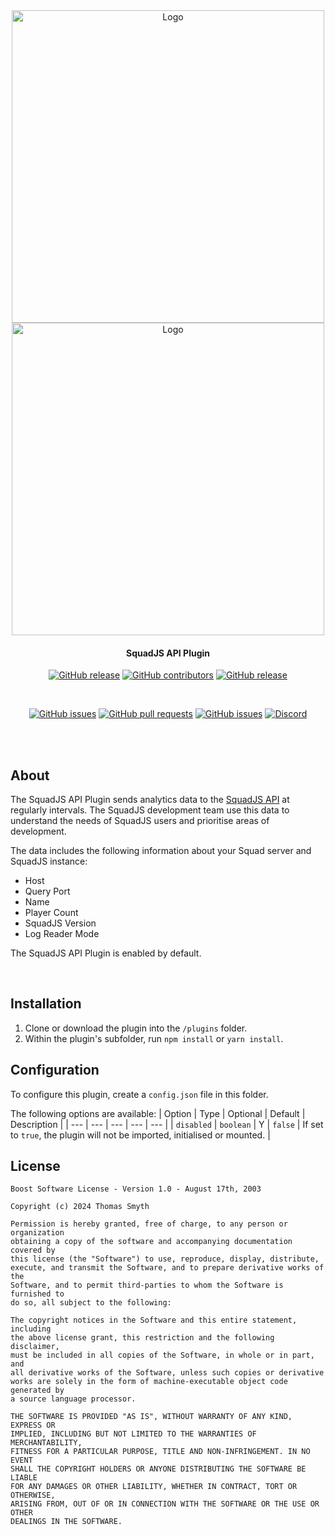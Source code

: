 <div align="center">

<img src="../../assets/squadjs-logo-white.png#gh-dark-mode-only" alt="Logo" width="500"/>
<img src="../../assets/squadjs-logo.png#gh-light-mode-only" alt="Logo" width="500"/>

#### SquadJS API Plugin

[![GitHub release](https://img.shields.io/github/release/Team-Silver-Sphere/SquadJS.svg?style=flat-square)](https://github.com/Team-Silver-Sphere/SquadJS/releases)
[![GitHub contributors](https://img.shields.io/github/contributors/Team-Silver-Sphere/SquadJS.svg?style=flat-square)](https://github.com/Team-Silver-Sphere/SquadJS/graphs/contributors)
[![GitHub release](https://img.shields.io/github/license/Team-Silver-Sphere/SquadJS.svg?style=flat-square)](https://github.com/Team-Silver-Sphere/SquadJS/blob/master/LICENSE)

<br>

[![GitHub issues](https://img.shields.io/github/issues/Team-Silver-Sphere/SquadJS.svg?style=flat-square)](https://github.com/Team-Silver-Sphere/SquadJS/issues)
[![GitHub pull requests](https://img.shields.io/github/issues-pr-raw/Team-Silver-Sphere/SquadJS.svg?style=flat-square)](https://github.com/Team-Silver-Sphere/SquadJS/pulls)
[![GitHub issues](https://img.shields.io/github/stars/Team-Silver-Sphere/SquadJS.svg?style=flat-square)](https://github.com/Team-Silver-Sphere/SquadJS/stargazers)
[![Discord](https://img.shields.io/discord/266210223406972928.svg?style=flat-square&logo=discord)](https://discord.gg/9F2Ng5C)

<br><br>
</div>

## **About**
The SquadJS API Plugin sends analytics data to the [SquadJS API](https://github.com/Thomas-Smyth/thomas-smyth.uk/tree/master/src/subdomains/squadjs) at regularly intervals. The SquadJS development team use this data to understand the needs of SquadJS users and prioritise areas of development. 

The data includes the following information about your Squad server and SquadJS instance:
 * Host
 * Query Port
 * Name
 * Player Count
 * SquadJS Version
 * Log Reader Mode

The SquadJS API Plugin is enabled by default.

<br>

## **Installation**
1. Clone or download the plugin into the `/plugins` folder.
2. Within the plugin's subfolder, run `npm install` or `yarn install`.

## **Configuration**
To configure this plugin, create a `config.json` file in this folder. 


The following options are available:
| Option | Type | Optional | Default | Description |
| --- | --- | --- | --- | --- |
| `disabled` | `boolean` | Y | `false` | If set to `true`, the plugin will not be imported, initialised or mounted. |

## License
```
Boost Software License - Version 1.0 - August 17th, 2003

Copyright (c) 2024 Thomas Smyth

Permission is hereby granted, free of charge, to any person or organization
obtaining a copy of the software and accompanying documentation covered by
this license (the "Software") to use, reproduce, display, distribute,
execute, and transmit the Software, and to prepare derivative works of the
Software, and to permit third-parties to whom the Software is furnished to
do so, all subject to the following:

The copyright notices in the Software and this entire statement, including
the above license grant, this restriction and the following disclaimer,
must be included in all copies of the Software, in whole or in part, and
all derivative works of the Software, unless such copies or derivative
works are solely in the form of machine-executable object code generated by
a source language processor.

THE SOFTWARE IS PROVIDED "AS IS", WITHOUT WARRANTY OF ANY KIND, EXPRESS OR
IMPLIED, INCLUDING BUT NOT LIMITED TO THE WARRANTIES OF MERCHANTABILITY,
FITNESS FOR A PARTICULAR PURPOSE, TITLE AND NON-INFRINGEMENT. IN NO EVENT
SHALL THE COPYRIGHT HOLDERS OR ANYONE DISTRIBUTING THE SOFTWARE BE LIABLE
FOR ANY DAMAGES OR OTHER LIABILITY, WHETHER IN CONTRACT, TORT OR OTHERWISE,
ARISING FROM, OUT OF OR IN CONNECTION WITH THE SOFTWARE OR THE USE OR OTHER
DEALINGS IN THE SOFTWARE.
```
